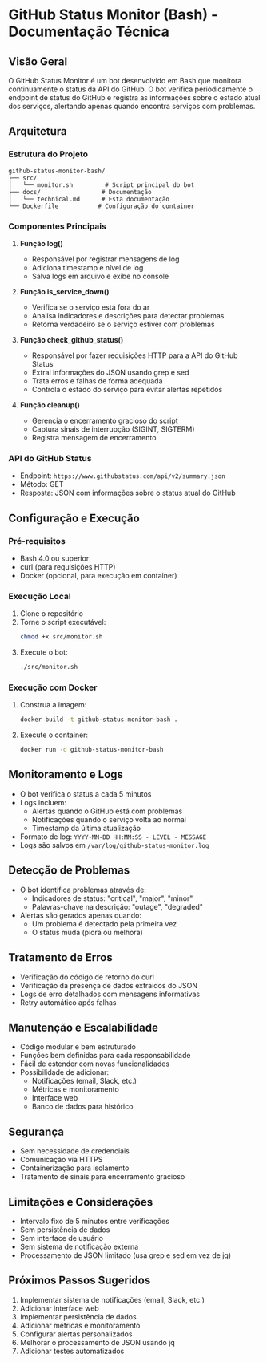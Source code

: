 # GitHub Status Monitor (Bash) - Documentação Técnica

## Visão Geral
O GitHub Status Monitor é um bot desenvolvido em Bash que monitora continuamente o status da API do GitHub. O bot verifica periodicamente o endpoint de status do GitHub e registra as informações sobre o estado atual dos serviços, alertando apenas quando encontra serviços com problemas.

## Arquitetura

### Estrutura do Projeto
```
github-status-monitor-bash/
├── src/
│   └── monitor.sh         # Script principal do bot
├── docs/                 # Documentação
│   └── technical.md      # Esta documentação
└── Dockerfile           # Configuração do container
```

### Componentes Principais

1. **Função log()**
   - Responsável por registrar mensagens de log
   - Adiciona timestamp e nível de log
   - Salva logs em arquivo e exibe no console

2. **Função is_service_down()**
   - Verifica se o serviço está fora do ar
   - Analisa indicadores e descrições para detectar problemas
   - Retorna verdadeiro se o serviço estiver com problemas

3. **Função check_github_status()**
   - Responsável por fazer requisições HTTP para a API do GitHub Status
   - Extrai informações do JSON usando grep e sed
   - Trata erros e falhas de forma adequada
   - Controla o estado do serviço para evitar alertas repetidos

4. **Função cleanup()**
   - Gerencia o encerramento gracioso do script
   - Captura sinais de interrupção (SIGINT, SIGTERM)
   - Registra mensagem de encerramento

### API do GitHub Status
- Endpoint: `https://www.githubstatus.com/api/v2/summary.json`
- Método: GET
- Resposta: JSON com informações sobre o status atual do GitHub

## Configuração e Execução

### Pré-requisitos
- Bash 4.0 ou superior
- curl (para requisições HTTP)
- Docker (opcional, para execução em container)

### Execução Local
1. Clone o repositório
2. Torne o script executável:
   ```bash
   chmod +x src/monitor.sh
   ```
3. Execute o bot:
   ```bash
   ./src/monitor.sh
   ```

### Execução com Docker
1. Construa a imagem:
   ```bash
   docker build -t github-status-monitor-bash .
   ```
2. Execute o container:
   ```bash
   docker run -d github-status-monitor-bash
   ```

## Monitoramento e Logs
- O bot verifica o status a cada 5 minutos
- Logs incluem:
  - Alertas quando o GitHub está com problemas
  - Notificações quando o serviço volta ao normal
  - Timestamp da última atualização
- Formato de log: `YYYY-MM-DD HH:MM:SS - LEVEL - MESSAGE`
- Logs são salvos em `/var/log/github-status-monitor.log`

## Detecção de Problemas
- O bot identifica problemas através de:
  - Indicadores de status: "critical", "major", "minor"
  - Palavras-chave na descrição: "outage", "degraded"
- Alertas são gerados apenas quando:
  - Um problema é detectado pela primeira vez
  - O status muda (piora ou melhora)

## Tratamento de Erros
- Verificação do código de retorno do curl
- Verificação da presença de dados extraídos do JSON
- Logs de erro detalhados com mensagens informativas
- Retry automático após falhas

## Manutenção e Escalabilidade
- Código modular e bem estruturado
- Funções bem definidas para cada responsabilidade
- Fácil de estender com novas funcionalidades
- Possibilidade de adicionar:
  - Notificações (email, Slack, etc.)
  - Métricas e monitoramento
  - Interface web
  - Banco de dados para histórico

## Segurança
- Sem necessidade de credenciais
- Comunicação via HTTPS
- Containerização para isolamento
- Tratamento de sinais para encerramento gracioso

## Limitações e Considerações
- Intervalo fixo de 5 minutos entre verificações
- Sem persistência de dados
- Sem interface de usuário
- Sem sistema de notificação externa
- Processamento de JSON limitado (usa grep e sed em vez de jq)

## Próximos Passos Sugeridos
1. Implementar sistema de notificações (email, Slack, etc.)
2. Adicionar interface web
3. Implementar persistência de dados
4. Adicionar métricas e monitoramento
5. Configurar alertas personalizados
6. Melhorar o processamento de JSON usando jq
7. Adicionar testes automatizados 